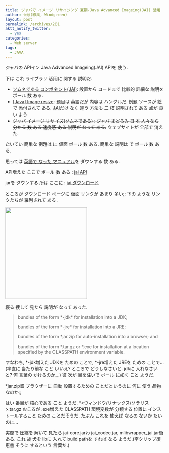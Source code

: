 ```yaml
---
title: ジャバで イメージ リサイジング 夏期-Java Advanced Imageing(JAI) 活用
author: 녹풍(綠風, Windgreen)
layout: post
permalink: /archives/201
aktt_notify_twitter:
  - yes
categories:
  - Web server
tags:
  - JAVA
---
```

ジャバの APIイン Java Advanced Imageing(JAI) APIを 使う.

下は これ ライブラリ 活用に 関する 説明だ.

*   <a href="http://blog.naver.com/PostView.nhn?blogId=mirmir96&logNo=70085487223" target="_blank">ソムネである コンポネント(JAI)</a>: 設置から コードまで 比較的 詳細な 説明を ボール 数 ある.
*   <a href="http://stylekai.tistory.com/204" target="_blank">[Java] Image resize</a>: 題目は 英語だが 内容は ハングルだ. 例題 ソースが 絵で 添付されて ある. JAIだけ なく 違う 方法も 二 枝 説明されて ある 点が 良い よう
*   <del>ジャバ イメージ リサイズ(ソムネである) : ジャバ まどろみ 日 本 人々なら 分かる 数 ある 速度感 ある 説明が なって ある.</del> ウェブサイトが 全部で 消えた.

たいてい 簡単な 例題は に 仮面 ボール 数 ある. 簡単な 説明は で ボール 数 ある.

思っては <a href="http://docs.sun.com/app/docs/doc/806-5413-10?l=ko" target="_blank">英語で なった マニュアル</a>を ダウンする 数 ある.

API増えた ここで ボール 数 ある : <a href="http://java.sun.com/products/java-media/jai/forDevelopers/jai-apidocs/index.html" target="_blank">jai API</a>

jarを ダウンする 所は ここに : <a href="http://java.sun.com/products/java-media/jai/current.html" target="_blank">jai ダウンロード</a>

ところが ダウンロード ページに 仮面 リンクが あまり 多い;; 下の ような リンクたちが 羅列されて ある.

<img src="http://dl.dropboxusercontent.com/u/15546257/blog/mytory/old-images/1/cfile23.uf.156EF9534D4BC88F2C2358.png" alt="" height="290" width="259" />

寝る 捜して 見たら 説明が なって あった.

> bundles of the form \*-jdk\* for installation into a JDK;
> 
> bundles of the form \*-jre\* for installation into a JRE;
> 
> bundles of the form *jar.zip for auto-installation into a browser; and
> 
> bundles of the form \*<platform>.tar.gz or \*<platform>.exe for installation at a location specified by the CLASSPATH environment variable.

すなわち, \*-jdk増えた JDKを ための ことで, \*-jre増えた JREを ための ことで&#8230;(率直に 当たり前な こと いいえ? ところで どうしなさいと. jdkに 入れなさいと? 何 言葉の かけるのか&#8230;) 彼 次が 目を注いで ボール に如く こと ようだ.

*jar.zip銀 ブラウザーに 自動 設置するための ことだというのに 何に 使う 品物なのか;;

はい 番目が 核心である こと ようだ. *<ウィンドウ/リナックス/ソラリス>.tar.gz おこるが .exe増えた CLASSPATH 環境変数が 分類する 位置に インストールすること ための ことだそうだ. たぶん これを 使えば なるの ないか たいのに&#8230;

実際で 圧縮を 解いて 見たら jai-core.jarわ jai\_codec.jar, mlibwrapper\_jai.jar街 ある. これ 歳 犬を libに 入れて build pathを すれば なる ようだ.(李クリップ須恵書 そうに するという 言葉だ.)